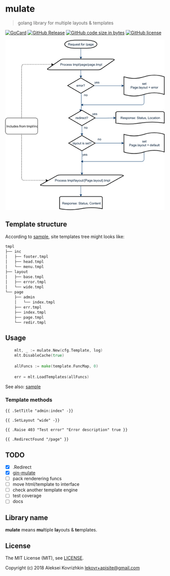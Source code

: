 # mulate
> golang library for multiple layouts & templates

[![GoCard][gc1]][gc2]
 [![GitHub Release][gr1]][gr2]
 [![GitHub code size in bytes][sz]]()
 [![GitHub license][gl1]][gl2]

[gc1]: https://goreportcard.com/badge/apisite/mulate
[gc2]: https://goreportcard.com/report/github.com/apisite/mulate
[gr1]: https://img.shields.io/github/release/apisite/mulate.svg
[gr2]: https://github.com/apisite/mulate/releases
[sz]: https://img.shields.io/github/languages/code-size/apisite/mulate.svg
[gl1]: https://img.shields.io/github/license/apisite/mulate.svg
[gl2]: LICENSE

![Request processing flow](flow.png)

## Template structure

According to [sample](sample/), site templates tree might looks like: 

```
tmpl
├── inc
│   ├── footer.tmpl
│   ├── head.tmpl
│   └── menu.tmpl
├── layout
│   ├── base.tmpl
│   ├── error.tmpl
│   └── wide.tmpl
└── page
    ├── admin
    │   └── index.tmpl
    ├── err.tmpl
    ├── index.tmpl
    ├── page.tmpl
    └── redir.tmpl

```

## Usage

```go
    mlt, _ := mulate.New(cfg.Template, log)
    mlt.DisableCache(true)

    allFuncs := make(template.FuncMap, 0)

    err = mlt.LoadTemplates(allFuncs)
```

See also: [sample](sample/)

### Template methods

```
{{ .SetTitle "admin:index" -}}
```

```
{{ .SetLayout "wide" -}}
```

```
{{ .Raise 403 "Test error" "Error description" true }}
```

```
{{ .RedirectFound "/page" }}
```

## TODO

* [x] .Redirect
* [x] [gin-mulate](https://github.com/apisite/gin-mulate)
* [ ] pack renderering funcs
* [ ] move html/template to interface
* [ ] check another template engine
* [ ] test coverage
* [ ] docs

## Library name

**mulate** means **mu**ltiple **la**youts & **te**mplates.

## License

The MIT License (MIT), see [LICENSE](LICENSE).

Copyright (c) 2018 Aleksei Kovrizhkin <lekovr+apisite@gmail.com>

